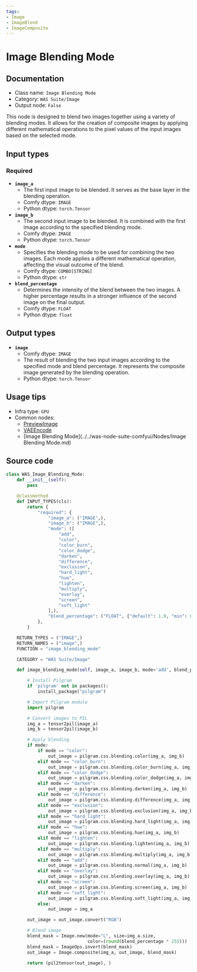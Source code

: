 ```yaml
---
tags:
- Image
- ImageBlend
- ImageComposite
---
```


# Image Blending Mode
## Documentation
- Class name: `Image Blending Mode`
- Category: `WAS Suite/Image`
- Output node: `False`

This node is designed to blend two images together using a variety of blending modes. It allows for the creation of composite images by applying different mathematical operations to the pixel values of the input images based on the selected mode.
## Input types
### Required
- **`image_a`**
    - The first input image to be blended. It serves as the base layer in the blending operation.
    - Comfy dtype: `IMAGE`
    - Python dtype: `torch.Tensor`
- **`image_b`**
    - The second input image to be blended. It is combined with the first image according to the specified blending mode.
    - Comfy dtype: `IMAGE`
    - Python dtype: `torch.Tensor`
- **`mode`**
    - Specifies the blending mode to be used for combining the two images. Each mode applies a different mathematical operation, affecting the visual outcome of the blend.
    - Comfy dtype: `COMBO[STRING]`
    - Python dtype: `str`
- **`blend_percentage`**
    - Determines the intensity of the blend between the two images. A higher percentage results in a stronger influence of the second image on the final output.
    - Comfy dtype: `FLOAT`
    - Python dtype: `float`
## Output types
- **`image`**
    - Comfy dtype: `IMAGE`
    - The result of blending the two input images according to the specified mode and blend percentage. It represents the composite image generated by the blending operation.
    - Python dtype: `torch.Tensor`
## Usage tips
- Infra type: `GPU`
- Common nodes:
    - [PreviewImage](../../Comfy/Nodes/PreviewImage.md)
    - [VAEEncode](../../Comfy/Nodes/VAEEncode.md)
    - [Image Blending Mode](../../was-node-suite-comfyui/Nodes/Image Blending Mode.md)



## Source code
```python
class WAS_Image_Blending_Mode:
    def __init__(self):
        pass

    @classmethod
    def INPUT_TYPES(cls):
        return {
            "required": {
                "image_a": ("IMAGE",),
                "image_b": ("IMAGE",),
                "mode": ([
                    "add",
                    "color",
                    "color_burn",
                    "color_dodge",
                    "darken",
                    "difference",
                    "exclusion",
                    "hard_light",
                    "hue",
                    "lighten",
                    "multiply",
                    "overlay",
                    "screen",
                    "soft_light"
                ],),
                "blend_percentage": ("FLOAT", {"default": 1.0, "min": 0.0, "max": 1.0, "step": 0.01}),
            },
        }

    RETURN_TYPES = ("IMAGE",)
    RETURN_NAMES = ("image",)
    FUNCTION = "image_blending_mode"

    CATEGORY = "WAS Suite/Image"

    def image_blending_mode(self, image_a, image_b, mode='add', blend_percentage=1.0):

        # Install Pilgram
        if 'pilgram' not in packages():
            install_package("pilgram")

        # Import Pilgram module
        import pilgram

        # Convert images to PIL
        img_a = tensor2pil(image_a)
        img_b = tensor2pil(image_b)

        # Apply blending
        if mode:
            if mode == "color":
                out_image = pilgram.css.blending.color(img_a, img_b)
            elif mode == "color_burn":
                out_image = pilgram.css.blending.color_burn(img_a, img_b)
            elif mode == "color_dodge":
                out_image = pilgram.css.blending.color_dodge(img_a, img_b)
            elif mode == "darken":
                out_image = pilgram.css.blending.darken(img_a, img_b)
            elif mode == "difference":
                out_image = pilgram.css.blending.difference(img_a, img_b)
            elif mode == "exclusion":
                out_image = pilgram.css.blending.exclusion(img_a, img_b)
            elif mode == "hard_light":
                out_image = pilgram.css.blending.hard_light(img_a, img_b)
            elif mode == "hue":
                out_image = pilgram.css.blending.hue(img_a, img_b)
            elif mode == "lighten":
                out_image = pilgram.css.blending.lighten(img_a, img_b)
            elif mode == "multiply":
                out_image = pilgram.css.blending.multiply(img_a, img_b)
            elif mode == "add":
                out_image = pilgram.css.blending.normal(img_a, img_b)
            elif mode == "overlay":
                out_image = pilgram.css.blending.overlay(img_a, img_b)
            elif mode == "screen":
                out_image = pilgram.css.blending.screen(img_a, img_b)
            elif mode == "soft_light":
                out_image = pilgram.css.blending.soft_light(img_a, img_b)
            else:
                out_image = img_a

        out_image = out_image.convert("RGB")

        # Blend image
        blend_mask = Image.new(mode="L", size=img_a.size,
                               color=(round(blend_percentage * 255)))
        blend_mask = ImageOps.invert(blend_mask)
        out_image = Image.composite(img_a, out_image, blend_mask)

        return (pil2tensor(out_image), )

```
